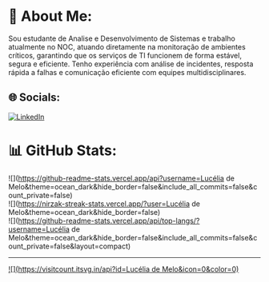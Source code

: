 # 💫 About Me:
Sou estudante de Analise e Desenvolvimento de Sistemas e trabalho atualmente no NOC, atuando diretamente na monitoração de ambientes críticos, garantindo que os serviços de TI funcionem de forma estável, segura e eficiente. Tenho experiência com análise de incidentes, resposta rápida a falhas e comunicação eficiente com equipes multidisciplinares.


## 🌐 Socials:
[![LinkedIn](https://img.shields.io/badge/LinkedIn-%230077B5.svg?logo=linkedin&logoColor=white)](https://linkedin.com/in/https://www.linkedin.com/in/luc%C3%A9lia-de-melo-809179208/) 
# 📊 GitHub Stats:
![](https://github-readme-stats.vercel.app/api?username=Lucélia de Melo&theme=ocean_dark&hide_border=false&include_all_commits=false&count_private=false)<br/>
![](https://nirzak-streak-stats.vercel.app/?user=Lucélia de Melo&theme=ocean_dark&hide_border=false)<br/>
![](https://github-readme-stats.vercel.app/api/top-langs/?username=Lucélia de Melo&theme=ocean_dark&hide_border=false&include_all_commits=false&count_private=false&layout=compact)

---
[![](https://visitcount.itsvg.in/api?id=Lucélia de Melo&icon=0&color=0)](https://visitcount.itsvg.in)

<!-- Proudly created with GPRM ( https://gprm.itsvg.in ) -->